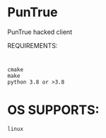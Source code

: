 # PunTrue
PunTrue hacked client

REQUIREMENTS:

#
    cmake
    make
    python 3.8 or >3.8

# OS SUPPORTS:
    linux  

